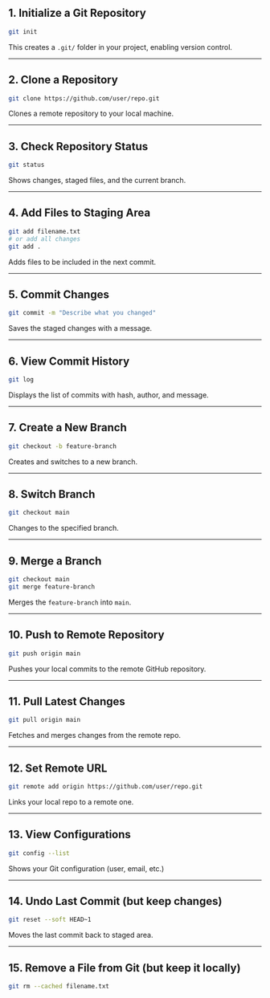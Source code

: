 ## 1. Initialize a Git Repository

```bash
git init
```

This creates a `.git/` folder in your project, enabling version control.

---

## 2. Clone a Repository

```bash
git clone https://github.com/user/repo.git
```

Clones a remote repository to your local machine.

---

## 3. Check Repository Status

```bash
git status
```

Shows changes, staged files, and the current branch.

---

## 4. Add Files to Staging Area

```bash
git add filename.txt
# or add all changes
git add .
```

Adds files to be included in the next commit.

---

## 5. Commit Changes

```bash
git commit -m "Describe what you changed"
```

Saves the staged changes with a message.

---

## 6. View Commit History

```bash
git log
```

Displays the list of commits with hash, author, and message.

---

## 7. Create a New Branch

```bash
git checkout -b feature-branch
```

Creates and switches to a new branch.

---

## 8. Switch Branch

```bash
git checkout main
```

Changes to the specified branch.

---

## 9. Merge a Branch

```bash
git checkout main
git merge feature-branch
```

Merges the `feature-branch` into `main`.

---

## 10. Push to Remote Repository

```bash
git push origin main
```

Pushes your local commits to the remote GitHub repository.

---

## 11. Pull Latest Changes

```bash
git pull origin main
```

Fetches and merges changes from the remote repo.

---

## 12. Set Remote URL

```bash
git remote add origin https://github.com/user/repo.git
```

Links your local repo to a remote one.

---

## 13. View Configurations

```bash
git config --list
```

Shows your Git configuration (user, email, etc.)

---

## 14. Undo Last Commit (but keep changes)

```bash
git reset --soft HEAD~1
```

Moves the last commit back to staged area.

---

## 15. Remove a File from Git (but keep it locally)

```bash
git rm --cached filename.txt
```
